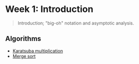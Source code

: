 # Week 1: Introduction
> Introduction; "big-oh" notation and asymptotic analysis.

## Algorithms
* [Karatsuba multiplication](./karatsuba/karatsuba.py)
* [Merge sort](./merge_sort/merge_sort.py)